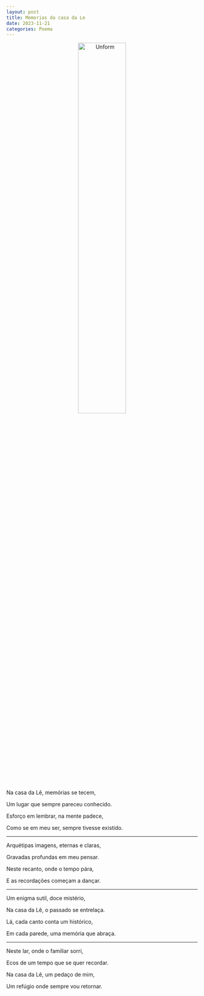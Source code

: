 ```yaml
---
layout: post
title: Memorias da casa da Le
date: 2023-11-21
categories: Poema
---
```


<p align="center">
<img src="{{ site.baseurl }}/images/2023-11-21-Memorias-da-casa-da-Le.png" 
height="50%" width="50%" alt="Unform" />
</p>

Na casa da Lê, memórias se tecem,

Um lugar que sempre pareceu conhecido.

Esforço em lembrar, na mente padece,

Como se em meu ser, sempre tivesse existido.

---

Arquétipas imagens, eternas e claras,

Gravadas profundas em meu pensar.

Neste recanto, onde o tempo pára,

E as recordações começam a dançar.

---

Um enigma sutil, doce mistério,

Na casa da Lê, o passado se entrelaça.

Lá, cada canto conta um histórico,

Em cada parede, uma memória que abraça.

---

Neste lar, onde o familiar sorri,

Ecos de um tempo que se quer recordar.

Na casa da Lê, um pedaço de mim,

Um refúgio onde sempre vou retornar.